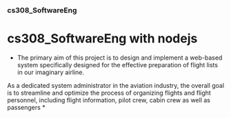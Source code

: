 ### cs308_SoftwareEng
# cs308_SoftwareEng with nodejs

* The primary aim of this project is to design and implement a web-based system specifically designed for the effective preparation of flight lists in our imaginary airline. 

As a dedicated system administrator in the aviation industry, the overall goal is to streamline and optimize the process of organizing flights and flight personnel, including flight information, pilot crew, cabin crew as well as passengers *

